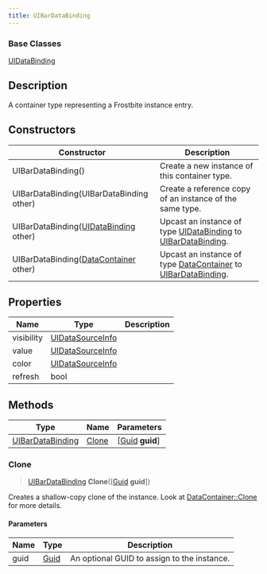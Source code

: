 ```yaml
---
title: UIBarDataBinding
---
```

### Base Classes

[UIDataBinding](/vext/ref/fb/uidatabinding/)

## Description

A container type representing a Frostbite instance entry.

## Constructors

| Constructor                                                                 | Description                                                                                                             |
| --------------------------------------------------------------------------- | ----------------------------------------------------------------------------------------------------------------------- |
| UIBarDataBinding()                                                          | Create a new instance of this container type.                                                                           |
| UIBarDataBinding(UIBarDataBinding other)                                    | Create a reference copy of an instance of the same type.                                                                |
| UIBarDataBinding([UIDataBinding](/vext/ref/fb/uidatabinding/) other)                      | Upcast an instance of type [UIDataBinding](/vext/ref/fb/uidatabinding/) to [UIBarDataBinding](/vext/ref/fb/uibardatabinding/).                      |
| UIBarDataBinding([DataContainer](/vext/ref/shared/class/datacontainer) other) | Upcast an instance of type [DataContainer](/vext/ref/shared/class/datacontainer) to [UIBarDataBinding](/vext/ref/fb/uibardatabinding/). |

## Properties

| Name       | Type                                 | Description |
| ---------- | ------------------------------------ | ----------- |
| visibility | [UIDataSourceInfo](/vext/ref/fb/uidatasourceinfo/) |             |
| value      | [UIDataSourceInfo](/vext/ref/fb/uidatasourceinfo/) |             |
| color      | [UIDataSourceInfo](/vext/ref/fb/uidatasourceinfo/) |             |
| refresh    | bool                                 |             |

## Methods

| Type                                 | Name            | Parameters                                     |
| ------------------------------------ | --------------- | ---------------------------------------------- |
| [UIBarDataBinding](/vext/ref/fb/uibardatabinding/) | [Clone](#clone) | \[[Guid](/vext/ref/shared/class/guid) **guid**\] |

### Clone

> [UIBarDataBinding](/vext/ref/fb/uibardatabinding/) **Clone**(\[[Guid](/vext/ref/shared/class/guid) **guid**\])

Creates a shallow-copy clone of the instance. Look at [DataContainer::Clone](/vext/ref/shared/class/datacontainer#clone) for more details.

#### Parameters

| Name | Type         | Description                                 |
| ---- | ------------ | ------------------------------------------- |
| guid | [Guid](/vext/ref/shared/class/guid/) | An optional GUID to assign to the instance. |
